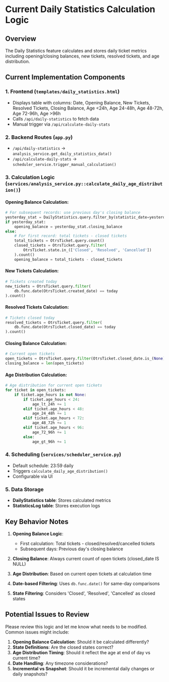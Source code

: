 # Current Daily Statistics Calculation Logic

## Overview
The Daily Statistics feature calculates and stores daily ticket metrics including opening/closing balances, new tickets, resolved tickets, and age distribution.

## Current Implementation Components

### 1. Frontend (`templates/daily_statistics.html`)
- Displays table with columns: Date, Opening Balance, New Tickets, Resolved Tickets, Closing Balance, Age <24h, Age 24-48h, Age 48-72h, Age 72-96h, Age >96h
- Calls `/api/daily-statistics` to fetch data
- Manual trigger via `/api/calculate-daily-stats`

### 2. Backend Routes (`app.py`)
- `/api/daily-statistics` → `analysis_service.get_daily_statistics_data()`
- `/api/calculate-daily-stats` → `scheduler_service.trigger_manual_calculation()`

### 3. Calculation Logic (`services/analysis_service.py::calculate_daily_age_distribution()`)

#### Opening Balance Calculation:
```python
# For subsequent records: use previous day's closing balance
yesterday_stat = DailyStatistics.query.filter_by(statistic_date=yesterday).first()
if yesterday_stat:
    opening_balance = yesterday_stat.closing_balance
else:
    # For first record: total tickets - closed tickets
    total_tickets = OtrsTicket.query.count()
    closed_tickets = OtrsTicket.query.filter(
        OtrsTicket.state.in_(['Closed', 'Resolved', 'Cancelled'])
    ).count()
    opening_balance = total_tickets - closed_tickets
```

#### New Tickets Calculation:
```python
# Tickets created today
new_tickets = OtrsTicket.query.filter(
    db.func.date(OtrsTicket.created_date) == today
).count()
```

#### Resolved Tickets Calculation:
```python
# Tickets closed today
resolved_tickets = OtrsTicket.query.filter(
    db.func.date(OtrsTicket.closed_date) == today
).count()
```

#### Closing Balance Calculation:
```python
# Current open tickets
open_tickets = OtrsTicket.query.filter(OtrsTicket.closed_date.is_(None)).all()
closing_balance = len(open_tickets)
```

#### Age Distribution Calculation:
```python
# Age distribution for current open tickets
for ticket in open_tickets:
    if ticket.age_hours is not None:
        if ticket.age_hours < 24:
            age_lt_24h += 1
        elif ticket.age_hours < 48:
            age_24_48h += 1
        elif ticket.age_hours < 72:
            age_48_72h += 1
        elif ticket.age_hours < 96:
            age_72_96h += 1
        else:
            age_gt_96h += 1
```

### 4. Scheduling (`services/scheduler_service.py`)
- Default schedule: 23:59 daily
- Triggers `calculate_daily_age_distribution()`
- Configurable via UI

### 5. Data Storage
- **DailyStatistics table**: Stores calculated metrics
- **StatisticsLog table**: Stores execution logs

## Key Behavior Notes

1. **Opening Balance Logic**: 
   - First calculation: Total tickets - closed/resolved/cancelled tickets
   - Subsequent days: Previous day's closing balance

2. **Closing Balance**: Always current count of open tickets (closed_date IS NULL)

3. **Age Distribution**: Based on current open tickets at calculation time

4. **Date-based Filtering**: Uses `db.func.date()` for same-day comparisons

5. **State Filtering**: Considers 'Closed', 'Resolved', 'Cancelled' as closed states

## Potential Issues to Review

Please review this logic and let me know what needs to be modified. Common issues might include:

1. **Opening Balance Calculation**: Should it be calculated differently?
2. **State Definitions**: Are the closed states correct?
3. **Age Distribution Timing**: Should it reflect the age at end of day vs current time?
4. **Date Handling**: Any timezone considerations?
5. **Incremental vs Snapshot**: Should it be incremental daily changes or daily snapshots?
